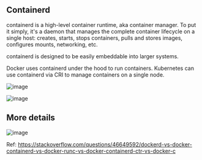 ## Containerd

containerd is a high-level container runtime, aka container manager. 
To put it simply, it's a daemon that manages the complete container lifecycle on a single host: 
creates, starts, stops containers, pulls and stores images, configures mounts, networking, etc.

containerd is designed to be easily embeddable into larger systems. 

Docker uses containerd under the hood to run containers. Kubernetes can use containerd via CRI to manage containers on a single node.

![image](https://github.com/user-attachments/assets/2279da2b-78bb-4c3c-b43d-dbe2ab363c65)

![image](https://github.com/user-attachments/assets/0932ad79-dc88-43fa-85e6-71bbf87b388d)


## More details
![image](https://github.com/user-attachments/assets/476823da-c08c-4102-9322-1f82b53303b6)

Ref: https://stackoverflow.com/questions/46649592/dockerd-vs-docker-containerd-vs-docker-runc-vs-docker-containerd-ctr-vs-docker-c 
